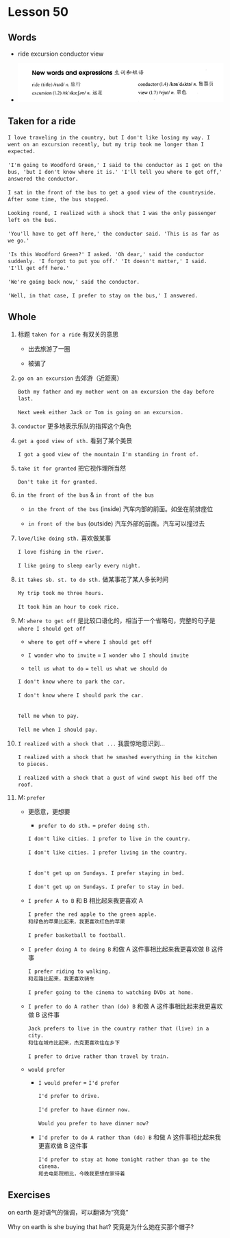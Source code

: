 # Lesson 50

## Words

- ride excursion conductor view

- ![Words](../../../Images/Part2/05/words-50.png)

## Taken for a ride

```
I love traveling in the country, but I don't like losing my way. I went on an excursion recently, but my trip took me longer than I expected.

'I'm going to Woodford Green,' I said to the conductor as I got on the bus, 'but I don't know where it is.' 'I'll tell you where to get off,' answered the conductor.

I sat in the front of the bus to get a good view of the countryside. After some time, the bus stopped.

Looking round, I realized with a shock that I was the only passenger left on the bus.

'You'll have to get off here,' the conductor said. 'This is as far as we go.'

'Is this Woodford Green?' I asked. 'Oh dear,' said the conductor suddenly. 'I forgot to put you off.' 'It doesn't matter,' I said. 'I'll get off here.'

'We're going back now,' said the conductor.

'Well, in that case, I prefer to stay on the bus,' I answered.
```

## Whole

1. 标题 `taken for a ride` 有双关的意思

   - 出去旅游了一圈

   - 被骗了

2. `go on an excursion` 去郊游（近距离）

   ```
   Both my father and my mother went on an excursion the day before last.

   Next week either Jack or Tom is going on an excursion.
   ```

3. `conductor` 更多地表示乐队的指挥这个角色

4. `get a good view of sth.` 看到了某个美景

   ```
   I got a good view of the mountain I'm standing in front of.
   ```

5. `take it for granted` 把它视作理所当然

   ```
   Don't take it for granted.
   ```

6. `in the front of the bus` & `in front of the bus`

   - `in the front of the bus` (inside) 汽车内部的前面。如坐在前排座位

   - `in front of the bus` (outside) 汽车外部的前面。汽车可以撞过去

7. `love/like doing sth.` 喜欢做某事

   ```
   I love fishing in the river.

   I like going to sleep early every night.
   ```

8. `it takes sb. st. to do sth.` 做某事花了某人多长时间

   ```
   My trip took me three hours.

   It took him an hour to cook rice.
   ```

9. M: `where to get off` 是比较口语化的，相当于一个省略句，完整的句子是 `where I should get off`

   - `where to get off` = `where I should get off`

   - `I wonder who to invite` = `I wonder who I should invite`

   - `tell us what to do` = `tell us what we should do`

   ```
   I don't know where to park the car.

   I don't know where I should park the car.


   Tell me when to pay.

   Tell me when I should pay.
   ```

10. `I realized with a shock that ...` 我震惊地意识到...

    ```
    I realized with a shock that he smashed everything in the kitchen to pieces.

    I realized with a shock that a gust of wind swept his bed off the roof.
    ```

11. M: `prefer`

    - 更愿意，更想要

      - `prefer to do sth.` = `prefer doing sth.`

      ```
      I don't like cities. I prefer to live in the country.

      I don't like cities. I prefer living in the country.


      I don't get up on Sundays. I prefer staying in bed.

      I don't get up on Sundays. I prefer to stay in bed.
      ```

    - `I prefer A to B` 和 B 相比起来我更喜欢 A

      ```
      I prefer the red apple to the green apple.
      和绿色的苹果比起来，我更喜欢红色的苹果

      I prefer basketball to football.
      ```

    - `I prefer doing A to doing B` 和做 A 这件事相比起来我更喜欢做 B 这件事

      ```
      I prefer riding to walking.
      和走路比起来，我更喜欢骑车

      I prefer going to the cinema to watching DVDs at home.
      ```

    - `I prefer to do A rather than (do) B` 和做 A 这件事相比起来我更喜欢做 B 这件事

      ```
      Jack prefers to live in the country rather that (live) in a city.
      和住在城市比起来，杰克更喜欢住在乡下

      I prefer to drive rather than travel by train.
      ```

    - `would prefer`

      - `I would prefer` = `I'd prefer`

        ```
        I'd prefer to drive.

        I'd prefer to have dinner now.

        Would you prefer to have dinner now?
        ```

      - `I'd prefer to do A rather than (do) B` 和做 A 这件事相比起来我更喜欢做 B 这件事

        ```
        I'd prefer to stay at home tonight rather than go to the cinema.
        和去电影院相比，今晚我更想在家待着
        ```

## Exercises

on earth 是对语气的强调，可以翻译为“究竟”

Why on earth is she buying that hat?
究竟是为什么她在买那个帽子?
